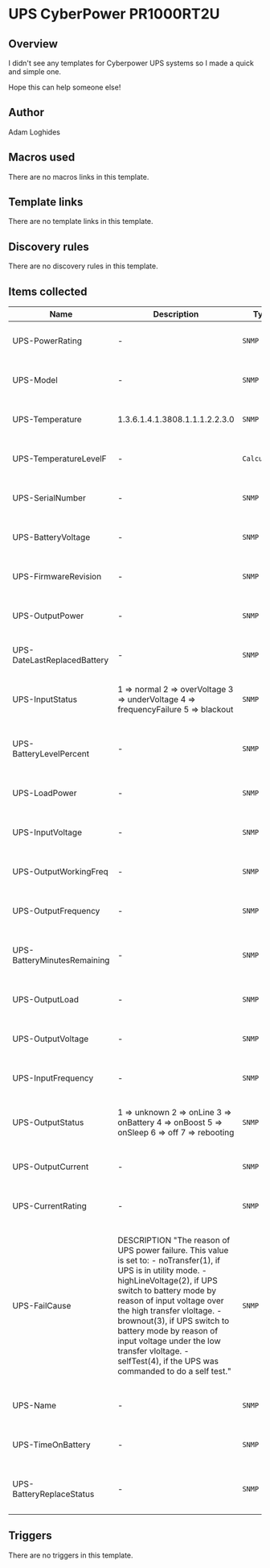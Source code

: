 # UPS CyberPower PR1000RT2U

## Overview

I didn't see any templates for Cyberpower UPS systems so I made a quick and simple one.


 


Hope this can help someone else!



## Author

Adam Loghides

## Macros used

There are no macros links in this template.

## Template links

There are no template links in this template.

## Discovery rules

There are no discovery rules in this template.

## Items collected

|Name|Description|Type|Key and additional info|
|----|-----------|----|----|
|UPS-PowerRating|<p>-</p>|`SNMP agent`|UPS-PowerRating<p>Update: 12h</p>|
|UPS-Model|<p>-</p>|`SNMP agent`|UPS-Model<p>Update: 12h</p>|
|UPS-Temperature|<p>1.3.6.1.4.1.3808.1.1.1.2.2.3.0</p>|`SNMP agent`|UPS-TemperatureLevel<p>Update: 30s</p>|
|UPS-TemperatureLevelF|<p>-</p>|`Calculated`|UPS-TemperatureLevelF<p>Update: 30s</p>|
|UPS-SerialNumber|<p>-</p>|`SNMP agent`|UPS-SerialNumber<p>Update: 12h</p>|
|UPS-BatteryVoltage|<p>-</p>|`SNMP agent`|UPS-BatteryVoltage<p>Update: 30s</p>|
|UPS-FirmwareRevision|<p>-</p>|`SNMP agent`|UPS-FirmwareRevision<p>Update: 12h</p>|
|UPS-OutputPower|<p>-</p>|`SNMP agent`|UPS-OutputPower<p>Update: 60s</p>|
|UPS-DateLastReplacedBattery|<p>-</p>|`SNMP agent`|UPS-DateLastReplaced<p>Update: 30s</p>|
|UPS-InputStatus|<p>1 ⇒ normal 2 ⇒ overVoltage 3 ⇒ underVoltage 4 ⇒ frequencyFailure 5 ⇒ blackout</p>|`SNMP agent`|UPS-InputStatus<p>Update: 30s</p>|
|UPS-BatteryLevelPercent|<p>-</p>|`SNMP agent`|UPS-BatteryLevelPercent<p>Update: 30s</p>|
|UPS-LoadPower|<p>-</p>|`SNMP agent`|UPS-LoadPower<p>Update: 12h</p>|
|UPS-InputVoltage|<p>-</p>|`SNMP agent`|UPS-InputVoltage<p>Update: 30s</p>|
|UPS-OutputWorkingFreq|<p>-</p>|`SNMP agent`|UPS-OutputWorkingFreq<p>Update: 60s</p>|
|UPS-OutputFrequency|<p>-</p>|`SNMP agent`|UPS-OutputFrequency<p>Update: 60s</p>|
|UPS-BatteryMinutesRemaining|<p>-</p>|`SNMP agent`|UPS-BatteryMinutesRemaining<p>Update: 30s</p>|
|UPS-OutputLoad|<p>-</p>|`SNMP agent`|UPS-OutputLoad<p>Update: 30s</p>|
|UPS-OutputVoltage|<p>-</p>|`SNMP agent`|UPS-OutputVoltage<p>Update: 60s</p>|
|UPS-InputFrequency|<p>-</p>|`SNMP agent`|UPS-InputFrequency<p>Update: 30s</p>|
|UPS-OutputStatus|<p>1 ⇒ unknown 2 ⇒ onLine 3 ⇒ onBattery 4 ⇒ onBoost 5 ⇒ onSleep 6 ⇒ off 7 ⇒ rebooting</p>|`SNMP agent`|UPS-OutputStatus<p>Update: 60s</p>|
|UPS-OutputCurrent|<p>-</p>|`SNMP agent`|UPS-OutputCurrent<p>Update: 60s</p>|
|UPS-CurrentRating|<p>-</p>|`SNMP agent`|UPS-CurrentRating<p>Update: 12h</p>|
|UPS-FailCause|<p>DESCRIPTION "The reason of UPS power failure. This value is set to: - noTransfer(1), if UPS is in utility mode. - highLineVoltage(2), if UPS switch to battery mode by reason of input voltage over the high transfer vloltage. - brownout(3), if UPS switch to battery mode by reason of input voltage under the low transfer vloltage. - selfTest(4), if the UPS was commanded to do a self test."</p>|`SNMP agent`|UPS-FailCause<p>Update: 30s</p>|
|UPS-Name|<p>-</p>|`SNMP agent`|UPS-Name<p>Update: 12h</p>|
|UPS-TimeOnBattery|<p>-</p>|`SNMP agent`|UPS-TimeOnBattery<p>Update: 30s</p>|
|UPS-BatteryReplaceStatus|<p>-</p>|`SNMP agent`|UPS-BatteryReplaceStatus<p>Update: 30s</p>|


## Triggers

There are no triggers in this template.

